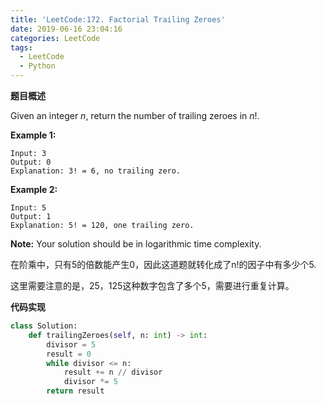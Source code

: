 ```yaml
---
title: 'LeetCode:172. Factorial Trailing Zeroes'
date: 2019-06-16 23:04:16
categories: LeetCode
tags:
  - LeetCode
  - Python
---
```


**题目概述**

Given an integer *n*, return the number of trailing zeroes in *n*!.

**Example 1:**

```
Input: 3
Output: 0
Explanation: 3! = 6, no trailing zero.
```

**Example 2:**

```
Input: 5
Output: 1
Explanation: 5! = 120, one trailing zero.
```

**Note:** Your solution should be in logarithmic time complexity.

<!--more-->

在阶乘中，只有5的倍数能产生0，因此这道题就转化成了n!的因子中有多少个5.

这里需要注意的是，25，125这种数字包含了多个5，需要进行重复计算。

**代码实现**

```python
class Solution:
    def trailingZeroes(self, n: int) -> int:
        divisor = 5
        result = 0
        while divisor <= n:
            result += n // divisor
            divisor *= 5
        return result
```

